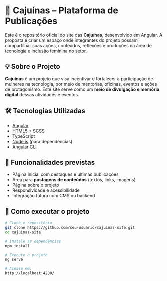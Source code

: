 # 🌸 Cajuínas – Plataforma de Publicações

Este é o repositório oficial do site das **Cajuínas**, desenvolvido em Angular. A proposta é criar um espaço onde integrantes do projeto possam compartilhar suas ações, conteúdos, reflexões e produções na área de tecnologia e inclusão feminina no setor.

## 💡 Sobre o Projeto

**Cajuínas** é um projeto que visa incentivar e fortalecer a participação de mulheres na tecnologia, por meio de mentorias, oficinas, eventos e ações de protagonismo. Este site serve como um **meio de divulgação e memória digital** dessas atividades e eventos.

## 🛠️ Tecnologias Utilizadas

- [Angular](https://angular.io/)
- HTML5 + SCSS
- TypeScript
- [Node.js](https://nodejs.org/) (para dependências)
- [Angular CLI](https://angular.io/cli)

## 📂 Funcionalidades previstas

- Página inicial com destaques e últimas publicações
- Área para **postagens de conteúdos** (textos, links, imagens)
- Página sobre o projeto
- Responsividade e acessibilidade
- Integração futura com CMS ou backend

## 🚀 Como executar o projeto

```bash
# Clone o repositório
git clone https://github.com/seu-usuario/cajuinas-site.git
cd cajuinas-site

# Instale as dependências
npm install

# Execute o projeto
ng serve

# Acesse em:
http://localhost:4200/

